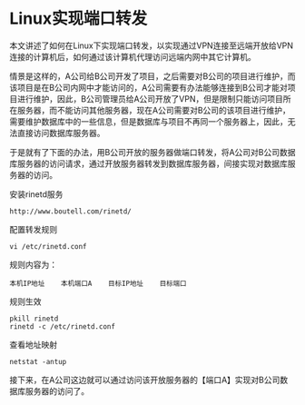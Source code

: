 # Linux实现端口转发

本文讲述了如何在Linux下实现端口转发，以实现通过VPN连接至远端开放给VPN连接的计算机后，如何通过该计算机代理访问远端内网中其它计算机。

情景是这样的，A公司给B公司开发了项目，之后需要对B公司的项目进行维护，而该项目是在B公司内网中才能访问的，A公司需要有办法能够连接到B公司才能对项目进行维护，因此，B公司管理员给A公司开放了VPN，但是限制只能访问项目所在服务器，而不能访问其他服务器，现在A公司需要对B公司的该项目进行维护，需要维护数据库中的一些信息，但是数据库与项目不再同一个服务器上，因此，无法直接访问数据库服务器。

于是就有了下面的办法，用B公司开放的服务器做端口转发，将A公司对B公司数据库服务器的访问请求，通过开放服务器转发到数据库服务器，间接实现对数据库服务器的访问。

<!--more-->

安装rinetd服务

    http://www.boutell.com/rinetd/

配置转发规则

    vi /etc/rinetd.conf

规则内容为：

    本机IP地址    本机端口A    目标IP地址    目标端口

规则生效

    pkill rinetd
    rinetd -c /etc/rinetd.conf

查看地址映射

    netstat -antup

接下来，在A公司这边就可以通过访问该开放服务器的【端口A】实现对B公司数据库服务器的访问了。


